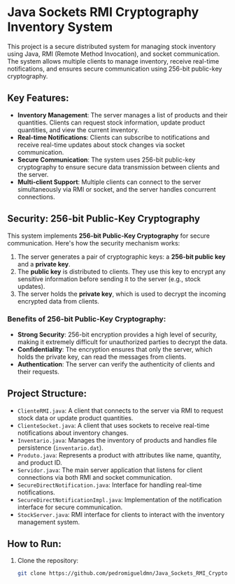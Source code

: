 # Java Sockets RMI Cryptography Inventory System

This project is a secure distributed system for managing stock inventory using Java, RMI (Remote Method Invocation), and socket communication. The system allows multiple clients to manage inventory, receive real-time notifications, and ensures secure communication using 256-bit public-key cryptography.

## Key Features:
- **Inventory Management**: The server manages a list of products and their quantities. Clients can request stock information, update product quantities, and view the current inventory.
- **Real-time Notifications**: Clients can subscribe to notifications and receive real-time updates about stock changes via socket communication.
- **Secure Communication**: The system uses 256-bit public-key cryptography to ensure secure data transmission between clients and the server.
- **Multi-client Support**: Multiple clients can connect to the server simultaneously via RMI or socket, and the server handles concurrent connections.

## Security: 256-bit Public-Key Cryptography

This system implements **256-bit Public-Key Cryptography** for secure communication. Here's how the security mechanism works:

1. The server generates a pair of cryptographic keys: a **256-bit public key** and a **private key**.
2. The **public key** is distributed to clients. They use this key to encrypt any sensitive information before sending it to the server (e.g., stock updates).
3. The server holds the **private key**, which is used to decrypt the incoming encrypted data from clients.

### Benefits of 256-bit Public-Key Cryptography:
- **Strong Security**: 256-bit encryption provides a high level of security, making it extremely difficult for unauthorized parties to decrypt the data.
- **Confidentiality**: The encryption ensures that only the server, which holds the private key, can read the messages from clients.
- **Authentication**: The server can verify the authenticity of clients and their requests.

## Project Structure:
- `ClienteRMI.java`: A client that connects to the server via RMI to request stock data or update product quantities.
- `ClienteSocket.java`: A client that uses sockets to receive real-time notifications about inventory changes.
- `Inventario.java`: Manages the inventory of products and handles file persistence (`inventario.dat`).
- `Produto.java`: Represents a product with attributes like name, quantity, and product ID.
- `Servidor.java`: The main server application that listens for client connections via both RMI and socket communication.
- `SecureDirectNotification.java`: Interface for handling real-time notifications.
- `SecureDirectNotificationImpl.java`: Implementation of the notification interface for secure communication.
- `StockServer.java`: RMI interface for clients to interact with the inventory management system.

## How to Run:

1. Clone the repository:
   ```bash
   git clone https://github.com/pedromigueldmn/Java_Sockets_RMI_Cryptography_Inventory_System.git
